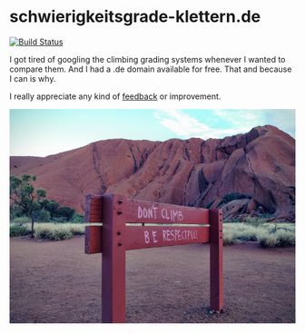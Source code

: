 # schwierigkeitsgrade-klettern.de
[![Build Status](https://travis-ci.org/matthiaslischka/schwierigkeitsgrade-klettern.de.svg?branch=master)](https://travis-ci.org/matthiaslischka/schwierigkeitsgrade-klettern.de)

I got tired of googling the climbing grading systems whenever I wanted to compare them.
And I had a .de domain available for free. That and because I can is why.


I really appreciate any kind of [feedback](http://freesuggestionbox.com/pub/vnygnqb) or improvement.


![](/images/dontclimb.jpg?raw=true)
